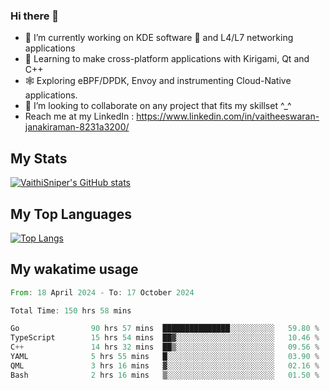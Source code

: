 ### Hi there 👋

- 🔭 I’m currently working on KDE software 💓 and L4/L7 networking applications 
- 📖 Learning to make cross-platform applications with Kirigami, Qt and C++
- 🕸️ Exploring eBPF/DPDK, Envoy and instrumenting Cloud-Native applications. 
- 👯 I’m looking to collaborate on any project that fits my skillset ^_^
- Reach me at my LinkedIn : https://www.linkedin.com/in/vaitheeswaran-janakiraman-8231a3200/

## My Stats
[![VaithiSniper's GitHub stats](https://github-readme-stats.vercel.app/api?username=VaithiSniper&hide=stars&theme=radical)](https://github.com/anuraghazra/github-readme-stats)

## My Top Languages

[![Top Langs](https://github-readme-stats.vercel.app/api/top-langs/?username=VaithiSniper&layout=compact)](https://github.com/anuraghazra/github-readme-stats)

## My wakatime usage

<!--START_SECTION:waka-->

```rust
From: 18 April 2024 - To: 17 October 2024

Total Time: 150 hrs 58 mins

Go                90 hrs 57 mins  ███████████████░░░░░░░░░░   59.80 %
TypeScript        15 hrs 54 mins  ██▓░░░░░░░░░░░░░░░░░░░░░░   10.46 %
C++               14 hrs 32 mins  ██▒░░░░░░░░░░░░░░░░░░░░░░   09.56 %
YAML              5 hrs 55 mins   █░░░░░░░░░░░░░░░░░░░░░░░░   03.90 %
QML               3 hrs 16 mins   ▓░░░░░░░░░░░░░░░░░░░░░░░░   02.16 %
Bash              2 hrs 16 mins   ▒░░░░░░░░░░░░░░░░░░░░░░░░   01.50 %
```

<!--END_SECTION:waka-->
